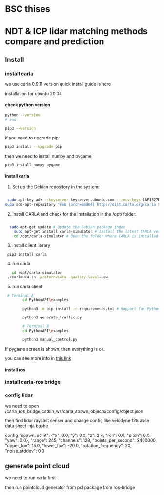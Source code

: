 # BSC thises 

# NDT & ICP lidar matching methods compare and prediction 

## Install
### install carla 
we use carla 0.9.11 version quick install guide is here 

installation for ubuntu 20.04


#### check python version
```bash
python --version
# and

pip3 --version
```
if you need to upgrade pip:
```bash
pip3 install --upgrade pip
```
 then we need to install numpy and pygame

```bash
pip3 install numpy pygame
```
#### install carla

1. Set up the Debian repository in the system:

```bash

 sudo apt-key adv --keyserver keyserver.ubuntu.com --recv-keys 1AF1527DE64CB8D9
sudo add-apt-repository "deb [arch=amd64] http://dist.carla.org/carla $(lsb_release -sc) main"

```
2. Install CARLA and check for the installation in the /opt/ folder:

```bash

  sudo apt-get update # Update the Debian package index
    sudo apt-get install carla-simulator # Install the latest CARLA version, or update the current installation
    cd /opt/carla-simulator # Open the folder where CARLA is installed
```
3. install client library

```bash
 pip3 install carla
```
4. run carla

```bash
   cd /opt/carla-simulator
 ./CarlaUE4.sh -prefernvidia -quality-level=Low
```

5. run carla client

```bash
 # Terminal A 
        cd PythonAPI\examples

        python3 -m pip install -r requirements.txt # Support for Python2 is provided in the CARLA release packages

        python3 generate_traffic.py  

        # Terminal B
        cd PythonAPI\examples

        python3 manual_control.py 
```
If pygame screen is shown, then everything is ok.

you can see more info in [this link](https://carla.readthedocs.io/en/latest/start_quickstart/)
#### install ros 



### install carla-ros bridge 

### config lidar 

we need to open /carla_ros_bridge/catkin_ws/carla_spawn_objects/config/object.json

then find lidar raycast sensor and change config like velodyne 128 
akse data sheet inja bashe

config 
   "spawn_point": {"x": 0.0, "y": 0.0, "z": 2.4, "roll": 0.0, "pitch": 0.0, "yaw": 0.0},
                    "range": 245,
                    "channels": 128,
                    "points_per_second": 2400000,
                    "upper_fov": 15.0,
                    "lower_fov": -20.0,
                    "rotation_frequency": 20,
                    "noise_stddev": 0.0
                    

## generate point cloud 

we need to run carla first 

then run pointcloud generator from pcl package from  ros-bridge



